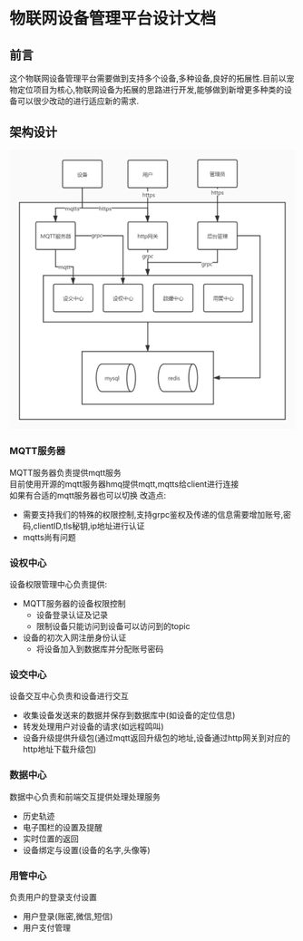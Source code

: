 # 物联网设备管理平台设计文档
## 前言
这个物联网设备管理平台需要做到支持多个设备,多种设备,良好的拓展性.目前以宠物定位项目为核心,物联网设备为拓展的思路进行开发,能够做到新增更多种类的设备可以很少改动的进行适应新的需求.
## 架构设计
![avatar](./assets/架构图.jpg)
### MQTT服务器
MQTT服务器负责提供mqtt服务  
目前使用开源的mqtt服务器hmq提供mqtt,mqtts给client进行连接  
如果有合适的mqtt服务器也可以切换
改造点:
* 需要支持我们的特殊的权限控制,支持grpc鉴权及传递的信息需要增加账号,密码,clientID,tls秘钥,ip地址进行认证
* mqtts尚有问题
### 设权中心
设备权限管理中心负责提供:  
* MQTT服务器的设备权限控制
  * 设备登录认证及记录
  * 限制设备只能访问到设备可以访问到的topic
* 设备的初次入网注册身份认证
  * 将设备加入到数据库并分配账号密码

### 设交中心
设备交互中心负责和设备进行交互
* 收集设备发送来的数据并保存到数据库中(如设备的定位信息)
* 转发处理用户对设备的请求(如远程鸣叫)
* 设备升级提供升级包(通过mqtt返回升级包的地址,设备通过http网关到对应的http地址下载升级包)

### 数据中心
数据中心负责和前端交互提供处理处理服务
* 历史轨迹
* 电子围栏的设置及提醒
* 实时位置的返回
* 设备绑定与设置(设备的名字,头像等)
### 用管中心
负责用户的登录支付设置
* 用户登录(账密,微信,短信)
* 用户支付管理